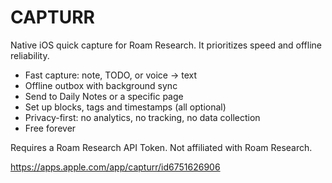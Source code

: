 # CAPTURR
Native iOS quick capture for Roam Research. It prioritizes speed and offline reliability.
- Fast capture: note, TODO, or voice → text
- Offline outbox with background sync
- Send to Daily Notes or a specific page
- Set up blocks, tags and timestamps (all optional)
- Privacy-first: no analytics, no tracking, no data collection
- Free forever

Requires a Roam Research API Token. 
Not affiliated with Roam Research.

https://apps.apple.com/app/capturr/id6751626906
